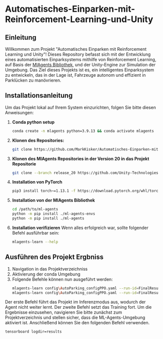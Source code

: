# Automatisches-Einparken-mit-Reinforcement-Learning-und-Unity
## Einleitung

Willkommen zum Projekt "Automatisches Einparken mit Reinforcement Learning und Unity"! Dieses Repository befasst sich mit der Entwicklung eines automatisierten Einparksystems mithilfe von Reinforcement Learning, auf Basis der [MlAgents Bibliothek](https://github.com/Unity-Technologies/ml-agents), und der Unity-Engine zur Simulation der Umgebung. Das Ziel dieses Projekts ist es, ein intelligentes Einparksystem zu entwickeln, das in der Lage ist, Fahrzeuge autonom und effizient in Parklücken zu manövrieren.

## Installationsanleitung

Um das Projekt lokal auf Ihrem System einzurichten, folgen Sie bitte diesen Anweisungen:
1. **Conda python setup**
   ```bash
   conda create -n mlagents python=3.9.13 && conda activate mlagents
2. **Klonen des Repositories:**
   ```bash
   git clone https://github.com/MarkKisker/Automatisches-Einparken-mit-Reinforcement-Learning-und-Unity.git
3. **Klonen des MlAgents Repositories in der Version 20 in das Projekt Repositorie**
   ```bash
   git clone --branch release_20 https://github.com/Unity-Technologies/ml-agents.git
4. **Installation von PyTorch**
    ```bash
   pip3 install torch~=1.13.1 -f https://download.pytorch.org/whl/torch_stable.html
5. **Installation von der MlAgents Bibliothek**
   ```bash
   cd /path/to/ml-agents
   python -m pip install ./ml-agents-envs
   python -m pip install ./ml-agents
6. **Installation verifizieren**
   Wenn alles erfolgreich war, sollte folgender Befehl ausführbar sein:
   ```bash
   mlagents-learn --help

## Ausführen des Projekt Ergbniss
1. Navigation in das Projektverzeichniss
2. Aktivierung der conda Umgebung
3. Folgende Befehle können nun ausgeführt werden:
   ```bash
   mlagents-learn config\AutoParking_configPPO.yaml --run-id=FinalResult --inference --env=Build --num-envs=1 --width=1280 --height=720 --resume
   mlagents-learn config\AutoParking_configPPO.yaml --run-id=FinalResult --env=Build --num-envs=1 --width=1280 --height=720 --resume
  Der erste Befehl führt das Projekt im Inferenzmodus aus, wodurch der Agent nicht weiter lernt. Der zweite Befehl setzt das Training fort.
  Um die Ergebnisse einzusehen, navigieren Sie bitte zunächst zum Projektverzeichnis und stellen sicher, dass die ML-Agents-Umgebung aktiviert ist. Anschließend können Sie den folgenden       Befehl verwenden.
  ```bash
  tensorboard logdir=results
  
